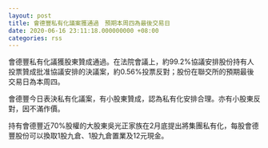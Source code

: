 ```yaml
---
layout: post
title: 會德豐私有化議案獲通過　預期本周四為最後交易日
date: 2020-06-16 23:11:18.000000000 +08:00
categories: rss
---
```


會德豐私有化議獲股東贊成通過。在法院會議上，約99.2%協議安排股份持有人投票贊成批准協議安排的決議案，約0.56%投票反對；股份在聯交所的預期最後交易日為本周四。

會德豐今日表決私有化議案，有小股東贊成，認為私有化安排合理。亦有小股東反對，因不滿作價。

持有會德豐近70%股權的大股東吳光正家族在2月底提出將集團私有化，每股會德豐股份可以換取1股九倉、1股九倉置業及12元現金。
